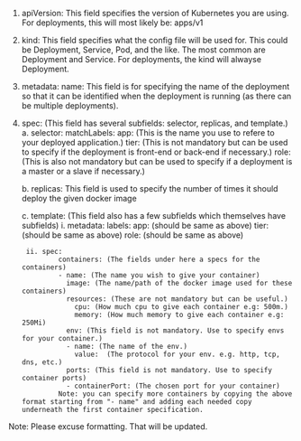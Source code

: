 1. apiVersion: 
    This field specifies the version of Kubernetes you are using. For deployments, this will most likely be: apps/v1

2. kind:
    This field specifies what the config file will be used for. This could be Deployment, Service, Pod, and the like. The most common are Deployment and Service. For deployments, the kind will alwayse Deployment.

3.  metadata: 
        name:
            This field is for specifying the name of the deployment so that it can be identified when the deployment is running (as there can be multiple deployments).

4. spec: (This field has several subfields: selector, replicas, and template.)
    a. selector:
        matchLabels:
            app: (This is the name you use to refere to your deployed application.)
            tier: (This is not mandatory but can be used to specify if the deployment is front-end or back-end if necessary.)
            role: (This is also not mandatory but can be used to specify if a deployment is a master or a slave if necessary.)

    b. replicas:
        This field is used to specify the number of times it should deploy the given docker image

    c. template: (This field also has a few subfields which themselves have subfields)
        i. metadata:
            labels:
                app: (should be same as above)
                tier: (should be same as above)
                role: (should be same as above)

        ii. spec: 
                containers: (The fields under here a specs for the containers)
                - name: (The name you wish to give your container)
                  image: (The name/path of the docker image used for these containers)
                  resources: (These are not mandatory but can be useful.)
                    cpu: (How much cpu to give each container e.g: 500m.)
                    memory: (How much memory to give each container e.g: 250Mi)
                  env: (This field is not mandatory. Use to specify envs for your container.)
                  - name: (The name of the env.)
                    value:  (The protocol for your env. e.g. http, tcp, dns, etc.)
                  ports: (This field is not mandatory. Use to specify container ports)
                  - containerPort: (The chosen port for your container)
                Note: you can specify more containers by copying the above format starting from "- name" and adding each needed copy underneath the first container specification.

Note: Please excuse formatting. That will be updated.